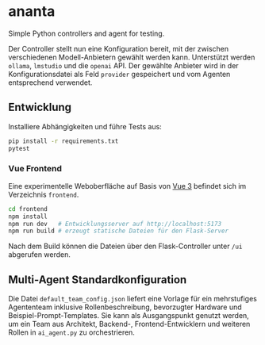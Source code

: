 # ananta

Simple Python controllers and agent for testing.

Der Controller stellt nun eine Konfiguration bereit, mit der zwischen
verschiedenen Modell-Anbietern gewählt werden kann. Unterstützt werden
``ollama``, ``lmstudio`` und die ``openai`` API. Der gewählte Anbieter wird in
der Konfigurationsdatei als Feld ``provider`` gespeichert und vom Agenten
entsprechend verwendet.

## Entwicklung

Installiere Abhängigkeiten und führe Tests aus:

```bash
pip install -r requirements.txt
pytest
```

### Vue Frontend

Eine experimentelle Weboberfläche auf Basis von [Vue 3](https://vuejs.org/) befindet sich im Verzeichnis `frontend`.

```bash
cd frontend
npm install
npm run dev   # Entwicklungsserver auf http://localhost:5173
npm run build # erzeugt statische Dateien für den Flask-Server
```

Nach dem Build können die Dateien über den Flask-Controller unter `/ui` abgerufen werden.

## Multi-Agent Standardkonfiguration

Die Datei `default_team_config.json` liefert eine Vorlage für ein mehrstufiges Agententeam
inklusive Rollenbeschreibung, bevorzugter Hardware und Beispiel-Prompt-Templates.
Sie kann als Ausgangspunkt genutzt werden, um ein Team aus Architekt, Backend-,
Frontend-Entwicklern und weiteren Rollen in `ai_agent.py` zu orchestrieren.
